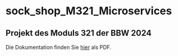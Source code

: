 # sock_shop_M321_Microservices
## Projekt des Moduls 321 der BBW 2024
Die Dokumentation finden Sie [hier](./doc/projekt_dokumentation_architekturskizze.pdf)
als PDF.